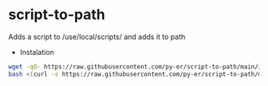 # script-to-path
Adds a script to /use/local/scripts/ and adds it to path

 - Instalation
```bash
wget -qO- https://raw.githubusercontent.com/py-er/script-to-path/main/install.sh | bash -s arg1 arg2
bash <(curl -s https://raw.githubusercontent.com/py-er/script-to-path/main/install.sh)
```
 